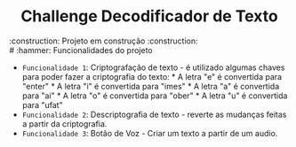 <h1 align="center">Challenge Decodificador de Texto</h1>
:construction: Projeto em construção :construction:
<br>
# :hammer: Funcionalidades do projeto

- `Funcionalidade 1`: Criptografação de texto - é utilizado algumas chaves para poder fazer a criptografia do texto:
      * A letra "e" é convertida para "enter"
      * A letra "i" é convertida para "imes"
      * A letra "a" é convertida para "ai"
      * A letra "o" é convertida para "ober"
      * A letra "u" é convertida para "ufat"
- `Funcionalidade 2`: Descriptografia de texto - reverte as mudanças feitas a partir da criptografia.
- `Funcionalidade 3`: Botão de Voz - Criar um texto a partir de um audio.
